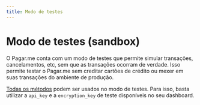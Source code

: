 ```yaml
---
title: Modo de testes
---
```


# Modo de testes (sandbox)

O Pagar.me conta com um modo de testes que permite simular transações, cancelamentos, etc, sem que as transações ocorram de verdade. Isso permite testar o Pagar.me sem creditar cartões de crédito ou mexer em suas transações do ambiente de produção.

[Todas os métodos](/docs/restful-api/methods) podem ser usados no modo de testes. Para isso, basta utilizar a `api_key` e a `encryption_key` de teste disponíveis no seu dashboard.
